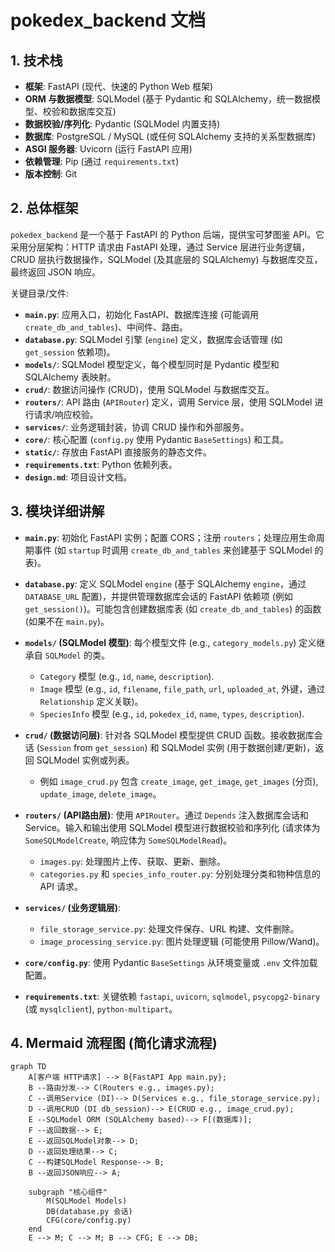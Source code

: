 # pokedex_backend 文档

## 1. 技术栈

*   **框架**: FastAPI (现代、快速的 Python Web 框架)
*   **ORM 与数据模型**: SQLModel (基于 Pydantic 和 SQLAlchemy，统一数据模型、校验和数据库交互)
*   **数据校验/序列化**: Pydantic (SQLModel 内置支持)
*   **数据库**: PostgreSQL / MySQL (或任何 SQLAlchemy 支持的关系型数据库)
*   **ASGI 服务器**: Uvicorn (运行 FastAPI 应用)
*   **依赖管理**: Pip (通过 `requirements.txt`)
*   **版本控制**: Git

## 2. 总体框架

`pokedex_backend` 是一个基于 FastAPI 的 Python 后端，提供宝可梦图鉴 API。它采用分层架构：HTTP 请求由 FastAPI 处理，通过 Service 层进行业务逻辑，CRUD 层执行数据操作，SQLModel (及其底层的 SQLAlchemy) 与数据库交互，最终返回 JSON 响应。

关键目录/文件:

*   **`main.py`**: 应用入口，初始化 FastAPI、数据库连接 (可能调用 `create_db_and_tables`)、中间件、路由。
*   **`database.py`**: SQLModel 引擎 (`engine`) 定义，数据库会话管理 (如 `get_session` 依赖项)。
*   **`models/`**: SQLModel 模型定义，每个模型同时是 Pydantic 模型和 SQLAlchemy 表映射。
*   **`crud/`**: 数据访问操作 (CRUD)，使用 SQLModel 与数据库交互。
*   **`routers/`**: API 路由 (`APIRouter`) 定义，调用 Service 层，使用 SQLModel 进行请求/响应校验。
*   **`services/`**: 业务逻辑封装，协调 CRUD 操作和外部服务。
*   **`core/`**: 核心配置 (`config.py` 使用 Pydantic `BaseSettings`) 和工具。
*   **`static/`**: 存放由 FastAPI 直接服务的静态文件。
*   **`requirements.txt`**: Python 依赖列表。
*   **`design.md`**: 项目设计文档。

## 3. 模块详细讲解

*   **`main.py`**: 初始化 FastAPI 实例；配置 CORS；注册 `routers`；处理应用生命周期事件 (如 `startup` 时调用 `create_db_and_tables` 来创建基于 SQLModel 的表)。

*   **`database.py`**: 定义 SQLModel `engine` (基于 SQLAlchemy `engine`，通过 `DATABASE_URL` 配置)，并提供管理数据库会话的 FastAPI 依赖项 (例如 `get_session()`)。可能包含创建数据库表 (如 `create_db_and_tables`) 的函数 (如果不在 `main.py`)。

*   **`models/` (SQLModel 模型)**: 每个模型文件 (e.g., `category_models.py`) 定义继承自 `SQLModel` 的类。
    *   `Category` 模型 (e.g., `id`, `name`, `description`).
    *   `Image` 模型 (e.g., `id`, `filename`, `file_path`, `url`, `uploaded_at`, 外键，通过 `Relationship` 定义关联)。
    *   `SpeciesInfo` 模型 (e.g., `id`, `pokedex_id`, `name`, `types`, `description`).

*   **`crud/` (数据访问层)**: 针对各 SQLModel 模型提供 CRUD 函数。接收数据库会话 (`Session` from `get_session`) 和 SQLModel 实例 (用于数据创建/更新)，返回 SQLModel 实例或列表。
    *   例如 `image_crud.py` 包含 `create_image`, `get_image`, `get_images` (分页), `update_image`, `delete_image`。

*   **`routers/` (API路由层)**: 使用 `APIRouter`。通过 `Depends` 注入数据库会话和 Service。输入和输出使用 SQLModel 模型进行数据校验和序列化 (请求体为 `SomeSQLModelCreate`, 响应体为 `SomeSQLModelRead`)。
    *   `images.py`: 处理图片上传、获取、更新、删除。
    *   `categories.py` 和 `species_info_router.py`: 分别处理分类和物种信息的 API 请求。

*   **`services/` (业务逻辑层)**:
    *   `file_storage_service.py`: 处理文件保存、URL 构建、文件删除。
    *   `image_processing_service.py`: 图片处理逻辑 (可能使用 Pillow/Wand)。

*   **`core/config.py`**: 使用 Pydantic `BaseSettings` 从环境变量或 `.env` 文件加载配置。

*   **`requirements.txt`**: 关键依赖 `fastapi`, `uvicorn`, `sqlmodel`, `psycopg2-binary` (或 `mysqlclient`), `python-multipart`。

## 4. Mermaid 流程图 (简化请求流程)

```mermaid
graph TD
    A[客户端 HTTP请求] --> B{FastAPI App main.py};
    B --路由分发--> C(Routers e.g., images.py);
    C --调用Service (DI)--> D(Services e.g., file_storage_service.py);
    D --调用CRUD (DI db_session)--> E(CRUD e.g., image_crud.py);
    E --SQLModel ORM (SQLAlchemy based)--> F[(数据库)];
    F --返回数据--> E;
    E --返回SQLModel对象--> D;
    D --返回处理结果--> C;
    C --构建SQLModel Response--> B;
    B --返回JSON响应--> A;

    subgraph "核心组件"
        M(SQLModel Models)
        DB(database.py 会话)
        CFG(core/config.py)
    end
    E --> M; C --> M; B --> CFG; E --> DB;
``` 
